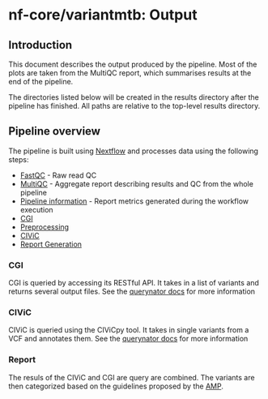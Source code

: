 # nf-core/variantmtb: Output

## Introduction

This document describes the output produced by the pipeline. Most of the plots are taken from the MultiQC report, which summarises results at the end of the pipeline.

The directories listed below will be created in the results directory after the pipeline has finished. All paths are relative to the top-level results directory.

<!-- TODO nf-core: Write this documentation describing your workflow's output -->

## Pipeline overview

The pipeline is built using [Nextflow](https://www.nextflow.io/) and processes data using the following steps:

- [FastQC](#fastqc) - Raw read QC
- [MultiQC](#multiqc) - Aggregate report describing results and QC from the whole pipeline
- [Pipeline information](#pipeline-information) - Report metrics generated during the workflow execution
- [CGI](#cgi)
- [Preprocessing](#preprocessing)
- [CIViC](#civic)
- [Report Generation](#report)

### CGI

CGI is queried by accessing its RESTful API. It takes in a list of variants and returns several output files.
See the [querynator docs](https://querynator.readthedocs.io/en/latest/usage.html#query-the-cancergenomeinterpeter-cgi) for more information

### CIViC

CIViC is queried using the CIViCpy tool. It takes in single variants from a VCF and annotates them.
See the [querynator docs](https://querynator.readthedocs.io/en/latest/usage.html#query-the-clinical-interpretations-of-variants-in-cancer-civic) for more information

### Report

The resuls of the CIViC and CGI are query are combined. The variants are then categorized based on the guidelines proposed by the [AMP](https://www.sciencedirect.com/science/article/pii/S1525157816302239).
